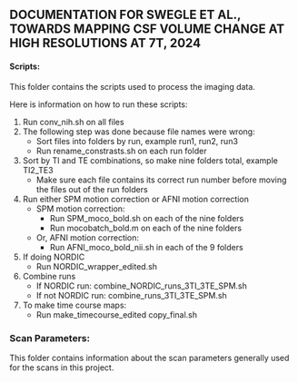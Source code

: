 ## DOCUMENTATION FOR SWEGLE ET AL., TOWARDS MAPPING CSF VOLUME CHANGE AT HIGH RESOLUTIONS AT 7T, 2024

#### Scripts:

This folder contains the scripts used to process the imaging data. 

Here is information on how to run these scripts:

1) Run conv_nih.sh on all files
1) The following step was done because file names were wrong: 
    - Sort files into folders by run, example run1, run2, run3
    - Run rename_constrasts.sh on each run folder
1) Sort by TI and TE combinations, so make nine folders total, example TI2_TE3
    - Make sure each file contains its correct run number before moving the files out of the run folders
1) Run either SPM motion correction or AFNI motion correction 
    - SPM motion correction:
        - Run SPM_moco_bold.sh on each of the nine folders
        - Run mocobatch_bold.m on each of the nine folders
    - Or, AFNI motion correction:
        - Run AFNI_moco_bold_nii.sh in each of the 9 folders 
1) If doing NORDIC 
    - Run NORDIC_wrapper_edited.sh
1) Combine runs 
    - If NORDIC run: combine_NORDIC_runs_3TI_3TE_SPM.sh
    - If not NORDIC run: combine_runs_3TI_3TE_SPM.sh
1) To make time course maps:
    - Run make_timecourse_edited copy_final.sh
  
### Scan Parameters:

This folder contains information about the scan parameters generally used for the scans in this project.

